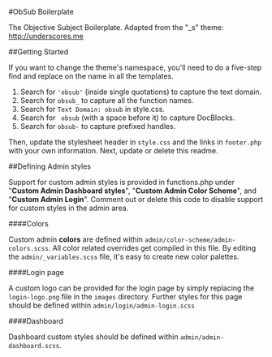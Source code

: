 #ObSub Boilerplate

The Objective Subject Boilerplate. Adapted from the "\_s" theme: http://underscores.me

##Getting Started

If you want to change the theme's namespace, you'll need to do a five-step find and replace on the name in all the templates.

1. Search for `'obsub'` (inside single quotations) to capture the text domain.
2. Search for `obsub_` to capture all the function names.
3. Search for `Text Domain: obsub` in style.css.
4. Search for <code>&nbsp;obsub</code> (with a space before it) to capture DocBlocks.
5. Search for `obsub-` to capture prefixed handles.

Then, update the stylesheet header in `style.css` and the links in `footer.php` with your own information. Next, update or delete this readme.

##Defining Admin styles

Support for custom admin styles is provided in functions.php under "**Custom Admin Dashboard styles**", "**Custom Admin Color Scheme**", and "**Custom Admin Login**". Comment out or delete this code to disable support for custom styles in the admin area.

####Colors

Custom admin **colors** are defined within `admin/color-scheme/admin-colors.scss`. All color related overrides get compiled in this file. By editing the `admin/_variables.scss` file, it's easy to create new color palettes.

####Login page

A custom logo can be provided for the login page by simply replacing the `login-logo.png` file in the `images` directory. Further styles for this page should be defined within `admin/login/admin-login.scss`

####Dashboard

Dashboard custom styles should be defined within `admin/admin-dashboard.scss`.
